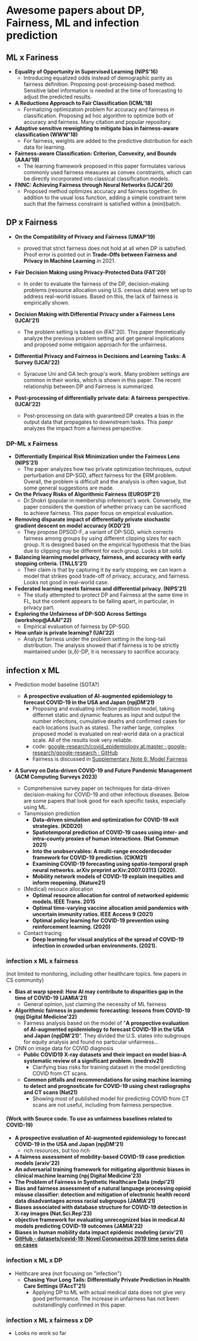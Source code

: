 # Awesome papers about DP, Fairness, ML and infection prediction

## ML x Fariness
- **Equality of Opportunity in Supervised Learning (NIPS’16)**
  - Introducing equalized odds instead of demographic parity as fairness definition. Proposing post-processing-based method. Sensitive label information is needed at the time of forecasting to adjust the predicted results.
- **A Reductions Approach to Fair Classification (ICML’18)**
  - Formalizing optimizatoin problem for accuracy and fairness in classification. Proposing ad hoc algorithm to optimize both of accuracy and fairness. Many citation and popular repository.
- **Adaptive sensitive reweighting to mitigate bias in fairness-aware classification (WWW'18)**
  - For fairness, weights are added to the predictive distribution for each data for learning.
- **Fairness-aware Classification: Criterion, Convexity, and Bounds (AAAI’19)**
  - The learning framework proposed in this paper formulates various commonly used fairness measures as convex constraints, which can be directly incorporated into classical classification models.
- **FNNC: Achieving Fairness through Neural Networks (IJCAI'20)**
  - Proposed method optimizes accuracy and fairness together. In addition to the usual loss function, adding a simple constraint term such that the fairness constraint is satisfied within a (mini)batch.


## DP x Fairness
- **On the Compatibility of Privacy and Fairness (UMAP’19)**
  - proved that strict fairness does not hold at all when DP is satisfied. Proof error is pointed out in **Trade-Offs between Fairness and Privacy in Machine Learning** in 2021.

- **Fair Decision Making using Privacy-Protected Data (FAT’20)**
  - In order to evaluate the fairness of the DP, decision-making problems (resource allocation using U.S. census data) were set up to address real-world issues. Based on this, the lack of fairness is empirically shown.

- **Decision Making with Differential Privacy under a Fairness Lens (IJCAI’21)**
  - The problem setting is based on (FAT'20). This paper theoretically analyze the previous problem setting and get general implications and proposed some mitigaion approach for the unfairness.

- **Differential Privacy and Fairness in Decisions and Learning Tasks: A Survey (IJCAI’22)**
  - Syracuse Uni and GA tech group's work. Many problem settings are common in their works, which is shown in this paper. The recent relationship between DP and Fairness is summarized.

- **Post-processing of differentially private data: A fairness perspective. (IJCAI’22)**
  - Post-processing on data with guaranteed DP creates a bias in the output data that propagates to downstream tasks. This paepr analyzes the impact from a fairness perspective.

### DP-ML x Fairness

- **Differentially Empirical Risk Minimization under the Fairness Lens (NIPS’21)**
  - The paper analyzes how two private optimization techniques, output perturbation and DP-SGD, affect fairness for the ERM problem. Overall, the problem is difficult and the analysis is often vague, but some general suggestions are made.
- **On the Privacy Risks of Algorithmic Fairness (EUROSP’21)**
  - Dr.Shokri (popular in membership inference)'s work. Conversely, the paper considers the question of whether privacy can be sacrificed to achieve fairness. This paper focus on empirical evaluation.
- **Removing disparate impact of differentially private stochastic gradient descent on model accuracy (KDD’21)**
  - They propose DPSGD-F, a variant of DP-SGD, which corrects fairness among groups by using different clipping sizes for each group. It is designed based on the empirical hypothesis that the bias due to clipping may be different for each group. Looks a bit solid.
- **Balancing learning model privacy, fairness, and accuracy with early stopping criteria. (TNLLS’21)**
  - Their claim is that by capturing it by early stopping, we can learn a model that strikes good trade-off of privacy, accuracy, and fairness. Looks not good in real-world case.
- **Federated learning meets fairness and differential privacy. (NIPS’21)**
  - The study attempted to protect DP and Fairness at the same time in FL, but the content appears to be falling apart, in particular, in privacy part.
- **Exploring the Unfairness of DP-SGD Across Settings (workshop@AAAI"22)**
  - Empirical evaluation of fairness by DP-SGD.
- **How unfair is private learning? (UAI’22)**
  - Analyze fairness under the problem setting in the long-tail distribution. The analysis showed that if fairness is to be strictly maintained under (ε,δ)-DP, it is necessary to sacrifice accuracy.


## infection x ML
- Prediction model baseline (SOTA?)
  - **A prospective evaluation of AI-augmented epidemiology to forecast COVID-19 in the USA and Japan (npjDM’21)**
    - Proposing and evaluating infection predition model, taking differnet static and dynamic features as input and output the number infecitons, cumulative deaths and confirmed cases for each locations (such as states). The rather large, complex proposed model is evaluated on real-world data on a practical scale. All of the results look very reliable.
    - code: [google-research/covid_epidemiology at master · google-research/google-research · GitHub](https://github.com/google-research/google-research/tree/master/covid_epidemiology)
    - Fairness is discussed in [Supplementary Note 6: Model Fairness](https://static-content.springer.com/esm/art%3A10.1038%2Fs41746-021-00511-7/MediaObjects/41746_2021_511_MOESM2_ESM.pdf)


- **A Survey on Data-driven COVID-19 and Future Pandemic Management (ACM Computing Surveys 2023)**
  - Comprehensive survey paper on techniques for data-driven decision-making for COVID-19 and other infectious diseases. Below are some papers that look good for each specific tasks, especially using ML.
  - Tansmission prediction
    - **Data-driven simulation and optimization for COVID-19 exit strategies. (KDD20)**
    - **Spatiotemporal prediction of COVID-19 cases using inter- and intra-county proxies of human interactions. (Nat Commun 2021)**
    - **Into the unobservables: A multi-range encoderdecoder framework for COVID-19 prediction. (CIKM21)**
    - **Examining COVID-19 forecasting using spatio-temporal graph neural networks. arXiv preprint arXiv:2007.03113 (2020).**
    - **Mobility network models of COVID-19 explain inequities and inform reopening. (Nature21)**
  - (Medical) resouce allocation
    - **Optimal resource allocation for control of networked epidemic models. IEEE Trans. 2015**
    - **Optimal time-varying vaccine allocation amid pandemics with uncertain immunity ratios. IEEE Access 9 (2021)**
    - **Optimal policy learning for COVID-19 prevention using reinforcement learning. (2020)**
  - Contact tracing
    - **Deep learning for visual analytics of the spread of COVID-19 infection in crowded urban environments.  (2021).**


### infection x ML x fairness 
(not limited to monitoring, including other healthcare topics. few papers in CS community)
- **Bias at warp speed: How AI may contribute to disparities gap in the time of COVID-19 (JAMIA'21)**
  - General opinion, just claiming the necessity of ML fairness
- **Algorithmic fairness in pandemic forecasting: lessons from COVID-19 (npj Digital Medicine'22)**
  - Fairness analysis based on the model of "**A prospective evaluation of AI-augmented epidemiology to forecast COVID-19 in the USA and Japan (npjDM'21)**". They divided the U.S. states into subgroups for equity analysis and found no particular unfairness...
- DNN on image data for COVID diagnosis
  - **Public COVID19 X-ray datasets and their impact on model bias–A systematic review of a significant problem. (medrxiv21)**
    - Clarifying bias risks for training dataset in the model predicting COVID from CT scans.
  - **Common pitfalls and recommendations for using machine learning to detect and prognosticate for COVID-19 using chest radiographs and CT scans (Nat21)**
    - Showing most of published model for predicting COVID from CT scans are not useful, including from fairness perspective.

#### (Work with Source code. To use as unfairness baselines related to COVID-19)
- **A prospective evaluation of AI-augmented epidemiology to forecast COVID-19 in the USA and Japan (npjDM'21)**
  - rich resources, but too rich
- **A fairness assessment of mobility-based COVID-19 case prediction models (arxiv'22)**
- **An adversarial training framework for mitigating algorithmic biases in clinical machine learning (npj Digital Medicine'23)**
- **The Problem of Fairness in Synthetic Healthcare Data (mdpi'21)**
- **Bias and fairness assessment of a natural language processing opioid misuse classifier: detection and mitigation of electronic health record data disadvantages across racial subgroups (JAMIA'21)**
- **Biases associated with database structure for COVID-19 detection in X-ray images (Nat.Sci.Rep'23)**
- **objective framework for evaluating unrecognized bias in medical AI models predicting COVID-19 outcomes (JAMIA'22)**
- **Biases in human mobility data impact epidemic modeling (arxiv'21)**
- [**GitHub - datasets/covid-19: Novel Coronavirus 2019 time series data on cases**](https://github.com/datasets/covid-19)

### infection x ML x DP

- Helthcare area (not focusing on "infection")
  - **Chasing Your Long Tails: Differentially Private Prediction in Health Care Settings (FAccT'21)**
    - Applying DP to ML with actual medical data does not give very good performance. The increase in unfairness has not been outstandlingly confirmed in this paper.

### infection x ML x fairness x DP

- Looks no work so far

